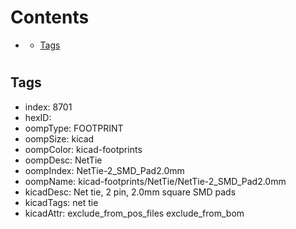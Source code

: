 



Contents
========

* [](#)
	* [Tags](#tags)

# 

## Tags

- index: 8701
- hexID: 
- oompType: FOOTPRINT
- oompSize: kicad
- oompColor: kicad-footprints
- oompDesc: NetTie
- oompIndex: NetTie-2_SMD_Pad2.0mm
- oompName: kicad-footprints/NetTie/NetTie-2_SMD_Pad2.0mm
- kicadDesc: Net tie, 2 pin, 2.0mm square SMD pads
- kicadTags: net tie
- kicadAttr: exclude_from_pos_files exclude_from_bom
